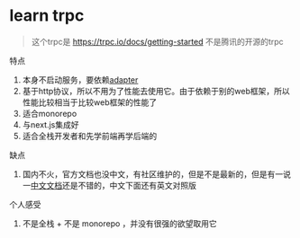 # learn trpc

> 这个trpc是 https://trpc.io/docs/getting-started 不是腾讯的开源的trpc

特点
1. 本身不启动服务，要依赖[adapter](https://trpc.io/docs/server/adapters)
2. 基于http协议，所以不用为了性能去使用它。由于依赖于别的web框架，所以性能比较相当于比较web框架的性能了
3. 适合monorepo
4. 与next.js集成好
5. 适合全栈开发者和先学前端再学后端的

缺点
1. 国内不火，官方文档也没中文，有社区维护的，但是不是最新的，但是有一说一[中文文档](https://trpc.nodejs.cn/docs/quickstart)还是不错的，中文下面还有英文对照版

个人感受
1. 不是全栈 + 不是 monorepo ，并没有很强的欲望取用它
